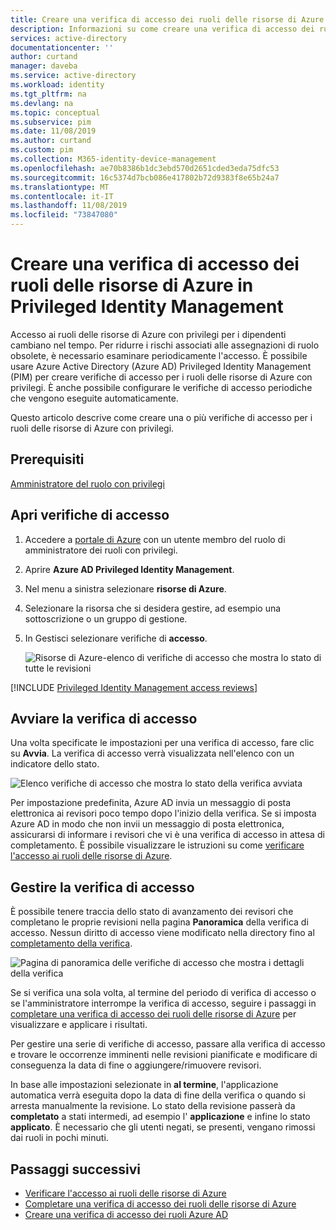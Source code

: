 ```yaml
---
title: Creare una verifica di accesso dei ruoli delle risorse di Azure in PIM-Azure AD | Microsoft Docs
description: Informazioni su come creare una verifica di accesso dei ruoli delle risorse di Azure in Azure AD Privileged Identity Management (PIM).
services: active-directory
documentationcenter: ''
author: curtand
manager: daveba
ms.service: active-directory
ms.workload: identity
ms.tgt_pltfrm: na
ms.devlang: na
ms.topic: conceptual
ms.subservice: pim
ms.date: 11/08/2019
ms.author: curtand
ms.custom: pim
ms.collection: M365-identity-device-management
ms.openlocfilehash: ae70b8386b1dc3ebd570d2651cded3eda75dfc53
ms.sourcegitcommit: 16c5374d7bcb086e417802b72d9383f8e65b24a7
ms.translationtype: MT
ms.contentlocale: it-IT
ms.lasthandoff: 11/08/2019
ms.locfileid: "73847080"
---
```

# <a name="create-an-access-review-of-azure-resource-roles-in-privileged-identity-management"></a>Creare una verifica di accesso dei ruoli delle risorse di Azure in Privileged Identity Management

Accesso ai ruoli delle risorse di Azure con privilegi per i dipendenti cambiano nel tempo. Per ridurre i rischi associati alle assegnazioni di ruolo obsolete, è necessario esaminare periodicamente l'accesso. È possibile usare Azure Active Directory (Azure AD) Privileged Identity Management (PIM) per creare verifiche di accesso per i ruoli delle risorse di Azure con privilegi. È anche possibile configurare le verifiche di accesso periodiche che vengono eseguite automaticamente.

Questo articolo descrive come creare una o più verifiche di accesso per i ruoli delle risorse di Azure con privilegi.

## <a name="prerequisites"></a>Prerequisiti

[Amministratore del ruolo con privilegi](../users-groups-roles/directory-assign-admin-roles.md#privileged-role-administrator)

## <a name="open-access-reviews"></a>Apri verifiche di accesso

1. Accedere a [portale di Azure](https://portal.azure.com/) con un utente membro del ruolo di amministratore dei ruoli con privilegi.

1. Aprire **Azure AD Privileged Identity Management**.

1. Nel menu a sinistra selezionare **risorse di Azure**.

1. Selezionare la risorsa che si desidera gestire, ad esempio una sottoscrizione o un gruppo di gestione.

1. In Gestisci selezionare verifiche di **accesso**.

    ![Risorse di Azure-elenco di verifiche di accesso che mostra lo stato di tutte le revisioni](./media/pim-resource-roles-start-access-review/access-reviews.png)

[!INCLUDE [Privileged Identity Management access reviews](../../../includes/active-directory-privileged-identity-management-access-reviews.md)]

## <a name="start-the-access-review"></a>Avviare la verifica di accesso

Una volta specificate le impostazioni per una verifica di accesso, fare clic su **Avvia**. La verifica di accesso verrà visualizzata nell'elenco con un indicatore dello stato.

![Elenco verifiche di accesso che mostra lo stato della verifica avviata](./media/pim-resource-roles-start-access-review/access-reviews-list.png)

Per impostazione predefinita, Azure AD invia un messaggio di posta elettronica ai revisori poco tempo dopo l'inizio della verifica. Se si imposta Azure AD in modo che non invii un messaggio di posta elettronica, assicurarsi di informare i revisori che vi è una verifica di accesso in attesa di completamento. È possibile visualizzare le istruzioni su come [verificare l'accesso ai ruoli delle risorse di Azure](pim-resource-roles-perform-access-review.md).

## <a name="manage-the-access-review"></a>Gestire la verifica di accesso

È possibile tenere traccia dello stato di avanzamento dei revisori che completano le proprie revisioni nella pagina **Panoramica** della verifica di accesso. Nessun diritto di accesso viene modificato nella directory fino al [completamento della verifica](pim-resource-roles-complete-access-review.md).

![Pagina di panoramica delle verifiche di accesso che mostra i dettagli della verifica](./media/pim-resource-roles-start-access-review/access-review-overview.png)

Se si verifica una sola volta, al termine del periodo di verifica di accesso o se l'amministratore interrompe la verifica di accesso, seguire i passaggi in [completare una verifica di accesso dei ruoli delle risorse di Azure](pim-resource-roles-complete-access-review.md) per visualizzare e applicare i risultati.  

Per gestire una serie di verifiche di accesso, passare alla verifica di accesso e trovare le occorrenze imminenti nelle revisioni pianificate e modificare di conseguenza la data di fine o aggiungere/rimuovere revisori.

In base alle impostazioni selezionate in **al termine**, l'applicazione automatica verrà eseguita dopo la data di fine della verifica o quando si arresta manualmente la revisione. Lo stato della revisione passerà da **completato** a stati intermedi, ad esempio l' **applicazione** e infine lo stato **applicato**. È necessario che gli utenti negati, se presenti, vengano rimossi dai ruoli in pochi minuti.

## <a name="next-steps"></a>Passaggi successivi

- [Verificare l'accesso ai ruoli delle risorse di Azure](pim-resource-roles-perform-access-review.md)
- [Completare una verifica di accesso dei ruoli delle risorse di Azure](pim-resource-roles-complete-access-review.md)
- [Creare una verifica di accesso dei ruoli Azure AD](pim-how-to-start-security-review.md)
